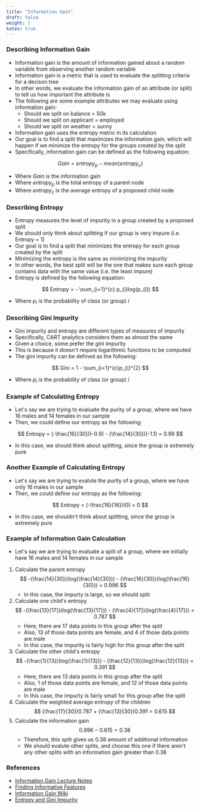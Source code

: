 ```yaml
---
title: "Information Gain"
draft: false
weight: 1
katex: true
---
```


### Describing Information Gain
- Information gain is the amount of information gained about a random variable from observing another random variable
- Information gain is a metric that is used to evaluate the splitting criteria for a decison tree
- In other words, we evaluate the information gain of an attribute (or split) to tell us how important the attribute is
- The following are some example attributes we may evaluate using information gain:
	- Should we split on balance > 50k
	- Should we split on applicant = employed
	- Should we split on weather = sunny
- Information gain uses the entropy metric in its calculation
- Our goal is to find a split that maximizes the information gain, which will happen if we minimize the entropy for the groups created by the split
- Specifically, information gain can be defined as the following equation:

$$ Gain = entropy_{p} - mean(entropy_{c}) $$

- Where $Gain$ is the information gain
- Where $entropy_{p}$ is the total entropy of a parent node
- Where $entropy_{c}$ is the average entropy of a proposed child node

### Describing Entropy
- Entropy measures the level of impurity in a group created by a proposed split
- We should only think about splitting if our group is very impure (i.e. Entropy = 1)
- Our goal is to find a split that minimizes the entropy for each group created by the split
- Minimizing the entropy is the same as minimizing the impurity
- In other words, the best split will be the one that makes sure each group contains data with the same value (i.e. the least impure)
- Entropy is defined by the following equation:

$$ Entropy = - \sum_{i=1}^{c} p_{i}log(p_{i}) $$

- Where $p_{i}$ is the probability of class (or group) $i$

### Describing Gini Impurity
- Gini impurity and entropy are different types of measures of impurity
- Specifically, CART analytics considers them as almost the same
- Given a choice, some prefer the gini impurity
- This is because it doesn't require logarithmic functions to be computed
- The gini impurity can be defined as the following:

$$ Gini = 1 - \sum_{i=1}^{c}p_{i}^{2} $$

- Where $p_{i}$ is the probability of class (or group) $i$

### Example of Calculating Entropy
- Let's say we are trying to evaluate the purity of a group, where we have 16 males and 14 females in our sample
- Then, we could define our entropy as the following:

$$ Entropy = (-\frac{16}{30})(-0.9) - (\frac{14}{30})(-1.1) = 0.99 $$

- In this case, we should think about splitting, since the group is extremely pure

### Another Example of Calculating Entropy
- Let's say we are trying to evalute the purity of a group, where we have only 16 males in our sample
- Then, we could define our entropy as the following:

$$ Entropy = (-\frac{16}{16})(0) = 0 $$

- In this case, we shouldn't think about splitting, since the group is extremely pure

### Example of Information Gain Calculation
- Let's say we are trying to evaluate a split of a group, where we initially have 16 males and 14 females in our sample
1. Calculate the parent entropy
	$$ -(\frac{14}{30})(log(\frac{14}{30})) - (\frac{16}{30})(log(\frac{16}{30})) = 0.996 $$
	- In this case, the impurty is large, so we should split
2. Calculate one child's entropy
	$$ -(\frac{13}{17})(log(\frac{13}{17})) - (\frac{4}{17})(log(\frac{4}{17})) = 0.787 $$
	- Here, there are $17$ data points in this group after the split
	- Also, $13$ of those data points are female, and $4$ of those data points are male
	- In this case, the impurity is fairly high for this group after the split
3. Calculate the other child's entropy
	$$ -(\frac{1}{13})(log(\frac{1}{13})) - (\frac{12}{13})(log(\frac{12}{13})) = 0.391 $$
	- Here, there are $13$ data points in this group after the split
	- Also, $1$ of those data points are female, and $12$ of those data points are male
	- In this case, the impurty is fairly small for this group after the split
4. Calculate the weighted average entropy of the children
	$$ (\frac{17}{30})0.787 + (\frac{13}{30})0.391 = 0.615 $$
5. Calculate the information gain
	$$ 0.996 - 0.615 = 0.38 $$
	- Therefore, this split gives us $0.38$ amount of additional information
	- We should evalute other splits, and choose this one if there aren't any other splits with an information gain greater than $0.38$

### References
- [Information Gain Lecture Notes](https://homes.cs.washington.edu/~shapiro/EE596/notes/InfoGain.pdf)
- [Finding Informative Features](https://www.stat.cmu.edu/~cshalizi/350/2008/lectures/05/lecture-05.pdf)
- [Information Gain Wiki](https://en.wikipedia.org/wiki/Information_gain_in_decision_trees)
- [Entropy and Gini Impurity](https://datascience.stackexchange.com/a/10273/93566)
